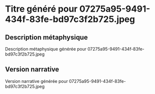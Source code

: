 # Titre généré pour 07275a95-9491-434f-83fe-bd97c3f2b725.jpeg

## Description métaphysique
Description métaphysique générée pour 07275a95-9491-434f-83fe-bd97c3f2b725.jpeg

## Version narrative
Version narrative générée pour 07275a95-9491-434f-83fe-bd97c3f2b725.jpeg
